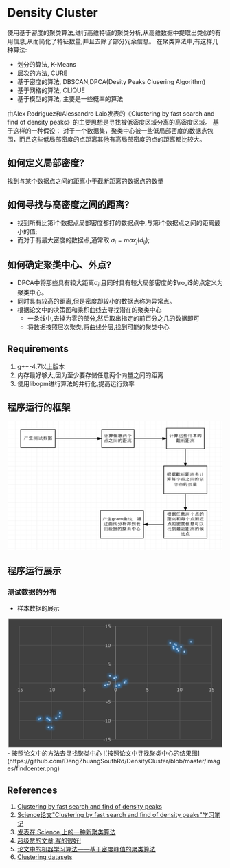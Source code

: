 # Density Cluster
使用基于密度的聚类算法,进行高维特征的聚类分析,从高维数据中提取出类似的有用信息,从而简化了特征数量,并且去除了部分冗余信息。
在聚类算法中,有这样几种算法:
- 划分的算法, K-Means
- 层次的方法, CURE
- 基于密度的算法, DBSCAN,DPCA(Desity Peaks Clusering Algorithm)
- 基于网格的算法, CLIQUE
- 基于模型的算法, 主要是一些概率的算法

由Alex Rodriguez和Alessandro Laio发表的《Clustering by fast search and find of density peaks》的主要思想是寻找被低密度区域分离的高密度区域。
基于这样的一种假设：
对于一个数据集，聚类中心被一些低局部密度的数据点包围，而且这些低局部密度的点距离其他有高局部密度的点的距离都比较大。

## 如何定义局部密度?
找到与某个数据点之间的距离小于截断距离的数据点的数量

## 如何寻找与高密度之间的距离?
- 找到所有比第i个数据点局部密度都打的数据点中,与第i个数据点之间的距离最小的值;
- 而对于有最大密度的数据点,通常取 $\sigma_i = max_{j}(d_{ij})$;

## 如何确定聚类中心、外点?
- DPCA中将那些具有较大距离$\sigma_i$,且同时具有较大局部密度的$\ro_i$的点定义为聚类中心。
- 同时具有较高的距离,但是密度却较小的数据点称为异常点。
- 根据论文中的决策图和乘积曲线去寻找潜在的聚类中心
  - 一条线中,去掉为零的部分,然后取出指定的前百分之几的数据即可
  - 将数据按照层次聚类,将曲线分层,找到可能的聚类中心

## Requirements
1. g++-4.7以上版本
2. 内存最好够大,因为至少要存储任意两个向量之间的距离
3. 使用libopm进行算法的并行化,提高运行效率

## 程序运行的框架
<div align=center>
<img src="https://github.com/DengZhuangSouthRd/DensityCluster/blob/master/images/flow.png" width="500" height="300" alt="算法的执行框架"/>
</div>

## 程序运行展示
### 测试数据的分布
- 样本数据的展示
<div align=center>
<img src="https://github.com/DengZhuangSouthRd/DensityCluster/blob/master/images/features.png" width="500" height="300" alt="原始测试数据的分布"/>
</div>
- 按照论文中的方法去寻找聚类中心
![按照论文中寻找聚类中心的结果图](https://github.com/DengZhuangSouthRd/DensityCluster/blob/master/images/findcenter.png)

## References
1. [Clustering by fast search and find of density peaks](http://people.sissa.it/~laio/Research/Res_clustering.php)
2. [Science论文"Clustering by fast search and find of density peaks"学习笔记](http://blog.csdn.net/jdplus/article/details/40351541)
3. [发表在 Science 上的一种新聚类算法](http://blog.csdn.net/itplus/article/details/38926837)
4. [超级赞的文章,写的很好!](http://blog.findshine.com/2014/08/12/fast-cluster.html)
5. [论文中的机器学习算法——基于密度峰值的聚类算法](http://blog.csdn.net/google19890102/article/details/37330471)
6. [Clustering datasets](http://cs.joensuu.fi/sipu/datasets/)